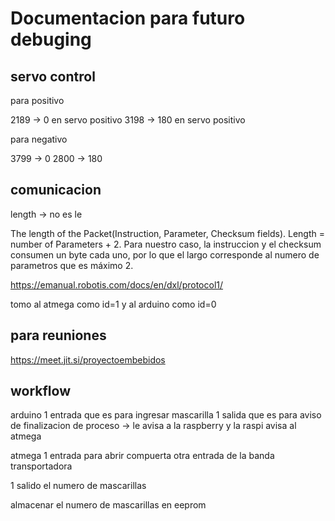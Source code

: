 # Documentacion para futuro debuging

## servo control
para positivo

2189 -> 0 en servo positivo
3198 -> 180 en servo positivo

para negativo

3799 -> 0
2800 -> 180

## comunicacion

length -> no es le

The length of the Packet(Instruction, Parameter, Checksum fields). Length = number of Parameters + 2. Para nuestro caso, la instruccion y el checksum consumen un byte cada uno, por lo que el largo corresponde al numero de parametros que es máximo 2.

https://emanual.robotis.com/docs/en/dxl/protocol1/

tomo al atmega como id=1
y al arduino como id=0

## para reuniones

https://meet.jit.si/proyectoembebidos


## workflow

arduino 1 entrada que es para ingresar mascarilla
1 salida que es para aviso de finalizacion de proceso
-> le avisa a la raspberry y la raspi avisa al atmega

atmega
1 entrada para abrir compuerta
otra entrada de la banda transportadora

1 salido el numero de mascarillas

almacenar el numero de mascarillas en eeprom

